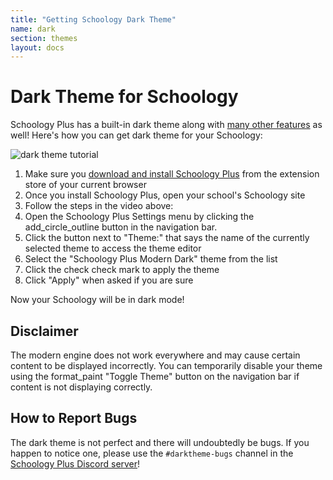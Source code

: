 ```yaml
---
title: "Getting Schoology Dark Theme"
name: dark
section: themes
layout: docs
---
```


# Dark Theme for Schoology

Schoology Plus has a built-in dark theme along with [many other features](/features.md) as well! Here's how you can get dark theme for your Schoology:

![dark theme tutorial](https://i.imgur.com/MNehXl0.gif)

1. Make sure you [download and install Schoology Plus](/download.md) from the extension store of your current browser
2. Once you install Schoology Plus, open your school's Schoology site
3. Follow the steps in the video above:
4. Open the Schoology Plus Settings menu by clicking the <span class="material-icons">add_circle_outline</span> button in the navigation bar.
5. Click the button next to "Theme:" that says the name of the currently selected theme to access the theme editor
6. Select the "Schoology Plus Modern Dark" theme from the list
7. Click the <span class="material-icons">check</span> check mark to apply the theme
8. Click "Apply" when asked if you are sure

Now your Schoology will be in dark mode!

## Disclaimer
The modern engine does not work everywhere and may cause certain content to be displayed incorrectly. You can temporarily disable your theme using the <span class="material-icons">format_paint</span> "Toggle Theme" button on the navigation bar if content is not displaying correctly.

## How to Report Bugs

The dark theme is not perfect and there will undoubtedly be bugs. If you happen to notice one, please use the `#darktheme-bugs` channel in the [Schoology Plus Discord server](https://discord.schoologypl.us)!